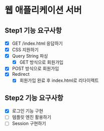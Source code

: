 # 웹 애플리케이션 서버

## Step1 기능 요구사항

- [x] GET /index.html 응답하기
- [x] CSS 지원하기
- [x] Query String 파싱
    - [x] GET 방식으로 회원가입
- [x] POST 방식으로 회원가입
- [x] Redirect
    - [x] 회원가입 완료 후 index.html로 리다이렉트

## Step2 기능 요구사항

- [x] 로그인 기능 구현
- [ ] 템플릿 엔진 활용하기
- [ ] Session 구현하기
